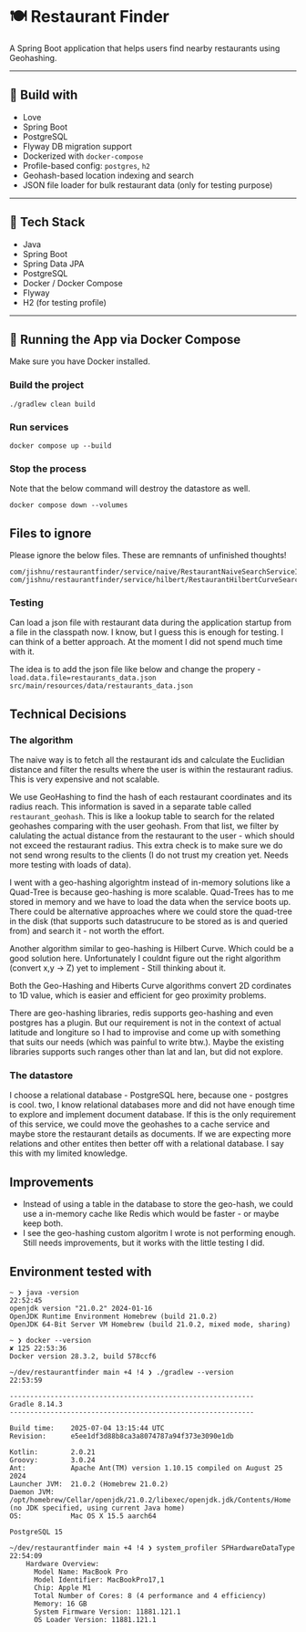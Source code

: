 # 🍽️ Restaurant Finder

A Spring Boot application that helps users find nearby restaurants using Geohashing.

---

## 🚀 Build with

- Love
- Spring Boot
- PostgreSQL
- Flyway DB migration support
- Dockerized with `docker-compose`
- Profile-based config: `postgres`, `h2`
- Geohash-based location indexing and search
- JSON file loader for bulk restaurant data (only for testing purpose)

---

## 🧱 Tech Stack

- Java
- Spring Boot
- Spring Data JPA
- PostgreSQL
- Docker / Docker Compose
- Flyway
- H2 (for testing profile)

---

## 🐳 Running the App via Docker Compose
Make sure you have Docker installed.

### Build the project
```
./gradlew clean build
```

### Run services
```
docker compose up --build
```

### Stop the process
Note that the below command will destroy the datastore as well.
```
docker compose down --volumes
```

## Files to ignore
Please ignore the below files. These are remnants of unfinished thoughts!

```
com/jishnu/restaurantfinder/service/naive/RestaurantNaiveSearchServiceImpl.java
com/jishnu/restaurantfinder/service/hilbert/RestaurantHilbertCurveSearchServiceImpl.java
```

### Testing
Can load a json file with restaurant data during the application startup from a file in the classpath now. I know, but I guess this is enough for testing. I can think of a better approach. At the moment I did not spend much time with it.

The idea is to add the json file like below and change the propery - `load.data.file=restaurants_data.json`
`src/main/resources/data/restaurants_data.json`

## Technical Decisions

### The algorithm
The naive way is to fetch all the restaurant ids and calculate the Euclidian distance and filter the results where the user is within the restaurant radius. This is very expensive and not scalable.

We use GeoHashing to find the hash of each restaurant coordinates and its radius reach. This information is saved in a separate table called `restaurant_geohash`. 
This is like a lookup table to search for the related geohashes comparing with the user geohash. From that list, we filter by calulating the actual distance from the restaurant to the user - which should not exceed the restaurant radius. 
This extra check is to make sure we do not send wrong results to the clients (I do not trust my creation yet. Needs more testing with loads of data). 

I went with a geo-hashing algorightm instead of in-memory solutions like  a Quad-Tree is because geo-hashing is more scalable. Quad-Trees has to me stored in memory and we have to load the data when the service boots up. 
There could be alternative approaches where we could store the quad-tree in the disk (that supports such datastrucure to be stored as is and queried from) and search it - not worth the effort.

Another algorithm similar to geo-hashing is Hilbert Curve. Which could be a good solution here. Unfortunately I couldnt figure out the right algorithm (convert x,y -> Z) yet to implement - Still thinking about it.

Both the Geo-Hashing and Hiberts Curve algorithms convert 2D cordinates to 1D value, which is easier and efficient for geo proximity problems. 

There are geo-hashing libraries, redis supports geo-hashing and even postgres has a plugin. But our requirement is not in the context of actual latitude and longiture so I had to improvise and come up with something that suits our needs (which was painful to write btw.).
Maybe the existing libraries supports such ranges other than lat and lan, but did not explore.

### The datastore
I choose a relational database - PostgreSQL here, because one - postgres is cool. two, I know relational databases more and did not have enough time to explore and implement document database. 
If this is the only requirement of this service, we could move the geohashes to a cache service and maybe store the restaurant details as documents. If we are expecting more relations and other entites then better off with a relational database. I say this with my limited knowledge.

## Improvements
- Instead of using a table in the database to store the geo-hash, we could use a in-memory cache like Redis which would be faster - or maybe keep both.
- I see the geo-hashing custom algoritm I wrote is not performing enough. Still needs improvements, but it works with the little testing I did. 

## Environment tested with
```
~ ❯ java -version                                                                                                                                                                                                                                                                                                   22:52:45
openjdk version "21.0.2" 2024-01-16
OpenJDK Runtime Environment Homebrew (build 21.0.2)
OpenJDK 64-Bit Server VM Homebrew (build 21.0.2, mixed mode, sharing)
```

```
~ ❯ docker --version                                                                                                                                                                                                                                                                                          ✘ 125 22:53:36
Docker version 28.3.2, build 578ccf6
```

```
~/dev/restaurantfinder main +4 !4 ❯ ./gradlew --version                                                                                                                                                                                                                                                             22:53:59

------------------------------------------------------------
Gradle 8.14.3
------------------------------------------------------------

Build time:    2025-07-04 13:15:44 UTC
Revision:      e5ee1df3d88b8ca3a8074787a94f373e3090e1db

Kotlin:        2.0.21
Groovy:        3.0.24
Ant:           Apache Ant(TM) version 1.10.15 compiled on August 25 2024
Launcher JVM:  21.0.2 (Homebrew 21.0.2)
Daemon JVM:    /opt/homebrew/Cellar/openjdk/21.0.2/libexec/openjdk.jdk/Contents/Home (no JDK specified, using current Java home)
OS:            Mac OS X 15.5 aarch64
```

`PostgreSQL 15`

```
~/dev/restaurantfinder main +4 !4 ❯ system_profiler SPHardwareDataType                                                                                                                                                                                                                                              22:54:09
    Hardware Overview:
      Model Name: MacBook Pro
      Model Identifier: MacBookPro17,1
      Chip: Apple M1
      Total Number of Cores: 8 (4 performance and 4 efficiency)
      Memory: 16 GB
      System Firmware Version: 11881.121.1
      OS Loader Version: 11881.121.1
```

